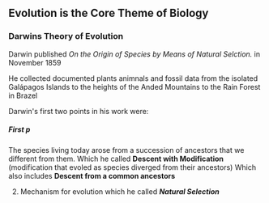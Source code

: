 
## Evolution is the Core Theme of Biology

### Darwins Theory of Evolution

Darwin published *On the Origin of Species by Means of Natural Selction.* in November 1859

He collected documented plants animnals and fossil data from the isolated Galápagos Islands to the heights of the Anded Mountains to the Rain Forest in Brazel

Darwin's first two points in his work were:
##### First p
The species living today arose from a succession of ancestors that we 
different from them.
Which he called **Descent with Modification** (modification that evoled as species diverged from their ancestors)
Which also includes **Descent from a common ancestors**

2. Mechanism for evolution which he called ***Natural Selection***	   

